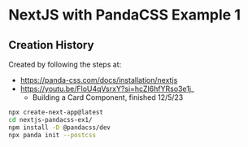 # NextJS with PandaCSS Example 1

## Creation History

Created by following the steps at:

- https://panda-css.com/docs/installation/nextjs
- https://youtu.be/FloU4qVsrxY?si=hcZl6hfYRso3e1j_
  - Building a Card Component, finished 12/5/23

```bash
npx create-next-app@latest
cd nextjs-pandacss-ex1/
npm install -D @pandacss/dev
npx panda init --postcss
```
